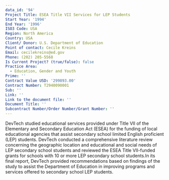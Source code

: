 ```yaml
---
data_id: '94'
Project Title: ESEA Title VII Services for LEP Students
Start Year: '1994'
End Year: '1996'
ISO3 Code: USA
Region: North America
Country: USA
Client/ Donor: U.S. Department of Education
Point of contact: Cecile Kreins
Email: cecilekreins@ed.gov
Phone: (202) 205-5568
Is Current Project? (true/false): false
Practice Area:
  - Education, Gender and Youth
Prime: ''
Contract Value USD: '299893.00'
Contract Number: T2940090001
Sub: ''
Link: ''
Link to the document file: ''
Document Title: ''
Subcontract Number/Order Number/Grant Number: ''
---
```


DevTech studied educational services provided under Title VII of the Elementary and Secondary Education Act (ESEA) for the funding of local educational agencies that assist secondary school limited English proficient (LEP) students. DevTech conducted a comprehensive literature review concerning the geographic location and educational and social needs of LEP secondary school students and reviewed the ESEA Title VII-funded grants for schools with 10 or more LEP secondary school students.In its final report, DevTech provided recommendations based on findings of the study to assist the Department of Education in improving programs and services offered to secondary school LEP students.